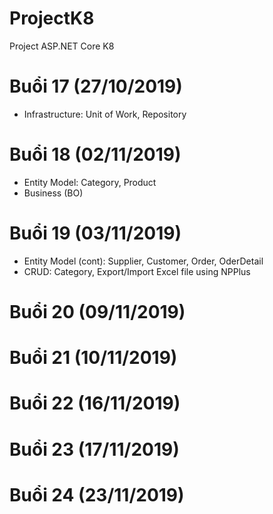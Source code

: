 ﻿# ProjectK8
Project ASP.NET Core K8

# Buổi 17 (27/10/2019)
* Infrastructure: Unit of Work, Repository

# Buổi 18 (02/11/2019)
* Entity Model: Category, Product
* Business (BO)

# Buổi 19 (03/11/2019)
* Entity Model (cont): Supplier, Customer, Order, OderDetail
* CRUD: Category, Export/Import Excel file using NPPlus

# Buổi 20 (09/11/2019)

# Buổi 21 (10/11/2019)

# Buổi 22 (16/11/2019)

# Buổi 23 (17/11/2019)

# Buổi 24 (23/11/2019)
